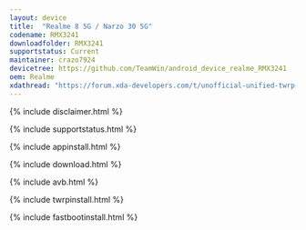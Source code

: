 ```yaml
---
layout: device
title:  "Realme 8 5G / Narzo 30 5G"
codename: RMX3241
downloadfolder: RMX3241
supportstatus: Current
maintainer: crazo7924
devicetree: https://github.com/TeamWin/android_device_realme_RMX3241
oem: Realme
xdathread: "https://forum.xda-developers.com/t/unofficial-unified-twrp-recovery-for-8-5g-narzo-30-5g.4406121/"
---
```


{% include disclaimer.html %}

{% include supportstatus.html %}

{% include appinstall.html %}

{% include download.html %}

{% include avb.html %}

{% include twrpinstall.html %}

{% include fastbootinstall.html %}
